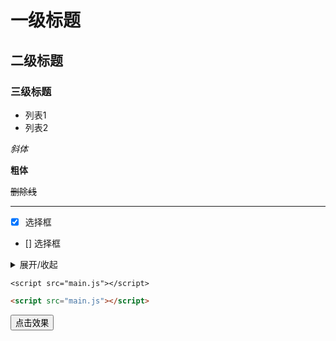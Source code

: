 # 一级标题
## 二级标题
### 三级标题

- 列表1
- 列表2

_斜体_

**粗体**

~~删除线~~

----

- [x] 选择框
- [] 选择框

<details markdown='1'><summary>展开/收起</summary>
折叠内容
</details>

`<script src="main.js"></script>`


```html
<script src="main.js"></script>
```


<button>点击效果</button>






